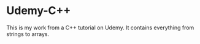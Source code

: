 # Udemy-C++
This is my work from a C++ tutorial on Udemy. It contains everything from strings to arrays.
